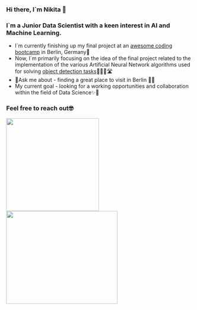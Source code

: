 ### Hi there, I`m Nikita 👾

### I`m a Junior Data Scientist with a keen interest in AI and Machine Learning.

- I`m currently finishing up my final project at an [awesome coding bootcamp](https://www.spiced-academy.com/en) in Berlin, Germany📍
- Now, I`m primarily focusing on the idea of the final project related to the implementation of the various Artificial Neural Network algorithms used for solving [object detection tasks](https://medium.com/data-from-the-trenches/object-detection-with-deep-learning-on-aerial-imagery-2465078db8a9)🕵🏻‍♂️🛣
- 📌Ask me about - finding a great place to visit in Berlin 🙌🏽
- My current goal - looking for a working opportunities and collaboration within the field of Data Science✨🌈

### Feel free to reach out🤓

<img src="https://github.com/NikitaSmirnov22/git_for_geeks/blob/main/giphy.gif" width="250" height="250">
<img src="https://github.com/NikitaSmirnov22/git_for_geeks/blob/main/nerd.gif" width="300" height="250">
